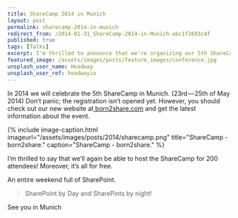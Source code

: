 ```yaml
---
title: ShareCamp 2014 in Munich
layout: post
permalink: sharecamp-2014-in-munich
redirect_from: /2014-01-31_ShareCamp-2014-in-Munich-abc1f3693c4f
published: true
tags: [Talks]
excerpt: I'm thrilled to announce that we're organizing our 5th ShareCamp in Munich. Again we'll take over Microsoft's Germany HQ and share knowledge about SharePoint, Office 365 and Azure.
featured_image: /assets/images/posts/feature_images/conference.jpg
unsplash_user_name: Headway
unsplash_user_ref: headwayio
---
```


In 2014 we will celebrate the 5th ShareCamp in Munich. (23rd — 25th of May 2014) Don’t panic; the registration isn’t opened yet. However, you should check out our new website at[ born2share.com](http://www.born2share.com) and get the latest information about the event.

{% include image-caption.html imageurl="/assets/images/posts/2014/sharecamp.png"
title="ShareCamp - born2share." caption="ShareCamp - born2share." %}

I’m thrilled to say that we’ll again be able to host the ShareCamp for 200 attendees! Moreover, it’s all for free. 

An entire weekend full of SharePoint.

> SharePoint by Day and SharePints by night!

See you in Munich


